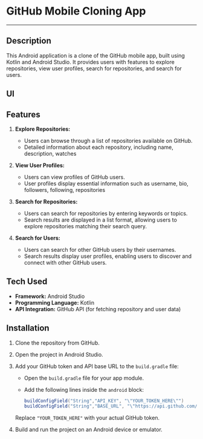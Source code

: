 # GitHub Mobile Cloning App

---

## Description
This Android application is a clone of the GitHub mobile app, built using Kotlin and Android Studio. It provides users with features to explore repositories, view user profiles, search for repositories, and search for users.

## UI 


## Features

1. **Explore Repositories:**
   - Users can browse through a list of repositories available on GitHub.
   - Detailed information about each repository, including name, description, watches

2. **View User Profiles:**
   - Users can view profiles of GitHub users.
   - User profiles display essential information such as username, bio, followers, following, repositories

3. **Search for Repositories:**
   - Users can search for repositories by entering keywords or topics.
   - Search results are displayed in a list format, allowing users to explore repositories matching their search query.

4. **Search for Users:**
   - Users can search for other GitHub users by their usernames.
   - Search results display user profiles, enabling users to discover and connect with other GitHub users.

## Tech Used
- **Framework:** Android Studio
- **Programming Language:** Kotlin
- **API Integration:** GitHub API (for fetching repository and user data)

## Installation
1. Clone the repository from GitHub.
2. Open the project in Android Studio.
3. Add your GitHub token and API base URL to the `build.gradle` file:
   - Open the `build.gradle` file for your app module.
   - Add the following lines inside the `android` block:

     ```groovy
     buildConfigField("String","API_KEY", "\"YOUR_TOKEN_HERE\"")
     buildConfigField("String","BASE_URL", "\"https://api.github.com/\"")
     ```

   Replace `"YOUR_TOKEN_HERE"` with your actual GitHub token.
4. Build and run the project on an Android device or emulator.


